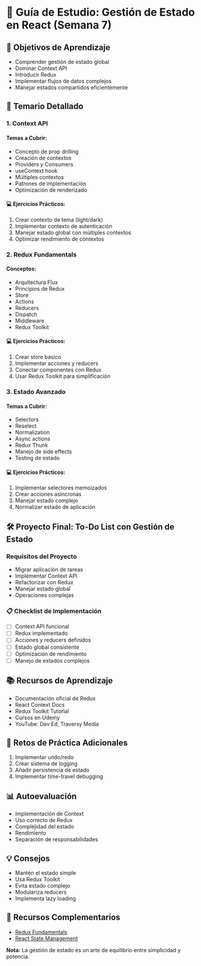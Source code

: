 # 🔄 Guía de Estudio: Gestión de Estado en React (Semana 7)

## 📘 Objetivos de Aprendizaje
- Comprender gestión de estado global
- Dominar Context API
- Introducir Redux
- Implementar flujos de datos complejos
- Manejar estados compartidos eficientemente

## 🎯 Temario Detallado

### 1. Context API
#### Temas a Cubrir:
- Concepto de prop drilling
- Creación de contextos
- Providers y Consumers
- useContext hook
- Múltiples contextos
- Patrones de implementación
- Optimización de renderizado

#### 💻 Ejercicios Prácticos:
1. Crear contexto de tema (light/dark)
2. Implementar contexto de autenticación
3. Manejar estado global con múltiples contextos
4. Optimizar rendimiento de contextos

### 2. Redux Fundamentals
#### Conceptos:
- Arquitectura Flux
- Principios de Redux
- Store
- Actions
- Reducers
- Dispatch
- Middleware
- Redux Toolkit

#### 💻 Ejercicios Prácticos:
1. Crear store básico
2. Implementar acciones y reducers
3. Conectar componentes con Redux
4. Usar Redux Toolkit para simplificación

### 3. Estado Avanzado
#### Temas a Cubrir:
- Selectors
- Reselect
- Normalization
- Async actions
- Redux Thunk
- Manejo de side effects
- Testing de estado

#### 💻 Ejercicios Prácticos:
1. Implementar selectores memoizados
2. Crear acciones asíncronas
3. Manejar estado complejo
4. Normalizar estado de aplicación

## 🛠 Proyecto Final: To-Do List con Gestión de Estado

### Requisitos del Proyecto
- Migrar aplicación de tareas
- Implementar Context API
- Refactorizar con Redux
- Manejar estado global
- Operaciones complejas

### 📋 Checklist de Implementación
- [ ] Context API funcional
- [ ] Redux implementado
- [ ] Acciones y reducers definidos
- [ ] Estado global consistente
- [ ] Optimización de rendimiento
- [ ] Manejo de estados complejos

## 📚 Recursos de Aprendizaje
- Documentación oficial de Redux
- React Context Docs
- Redux Toolkit Tutorial
- Cursos en Udemy
- YouTube: Dev Ed, Traversy Media

## 🧠 Retos de Práctica Adicionales
1. Implementar undo/redo
2. Crear sistema de logging
3. Añadir persistencia de estado
4. Implementar time-travel debugging

## 📊 Autoevaluación
- Implementación de Context
- Uso correcto de Redux
- Complejidad del estado
- Rendimiento
- Separación de responsabilidades

## 💡 Consejos
- Mantén el estado simple
- Usa Redux Toolkit
- Evita estado complejo
- Modulariza reducers
- Implementa lazy loading

## 🔗 Recursos Complementarios
- [Redux Fundamentals](https://redux.js.org/tutorials/fundamentals/intro)
- [React State Management](https://www.patterns.dev/posts/react-state-management/)

**Nota:** La gestión de estado es un arte de equilibrio entre simplicidad y potencia.
